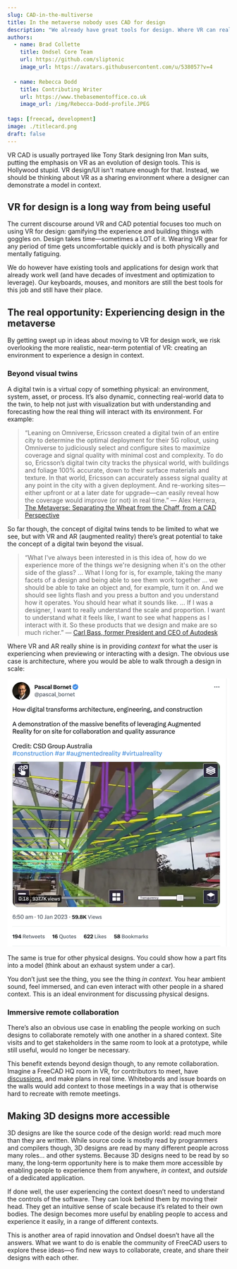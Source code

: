 ```yaml
---
slug: CAD-in-the-multiverse
title: In the metaverse nobody uses CAD for design
description: "We already have great tools for design. Where VR can really shine is in creating environments to experience those designs in context."
authors:
  - name: Brad Collette
    title: Ondsel Core Team
    url: https://github.com/sliptonic
    image_url: https://avatars.githubusercontent.com/u/538057?v=4

  - name: Rebecca Dodd
    title: Contributing Writer
    url: https://www.thebasementoffice.co.uk
    image_url: /img/Rebecca-Dodd-profile.JPEG

tags: [freecad, development]
image: ./titlecard.png
draft: false
---
```


VR CAD is usually portrayed like Tony Stark designing Iron Man suits, putting the emphasis on VR as an evolution of design tools. This is Hollywood stupid. VR design/UI isn't mature enough for that. Instead, we should be thinking about VR as a sharing environment where a designer can demonstrate a model in context. 

<!-- truncate -->

## VR for design is a long way from being useful

The current discourse around VR and CAD potential focuses too much on using VR for design: gamifying the experience and building things with goggles on. Design takes time—sometimes a LOT of it. Wearing VR gear for any period of time gets uncomfortable quickly and is both physically and mentally fatiguing. 

We do however have existing tools and applications for design work that already work well (and have decades of investment and optimization to leverage). Our keyboards, mouses, and monitors are still the best tools for this job and still have their place. 

## The real opportunity: Experiencing design in the metaverse

By getting swept up in ideas about moving to VR for design work, we risk overlooking the more realistic, near-term potential of VR: creating an environment to experience a design in context.

### Beyond visual twins

A digital twin is a virtual copy of something physical: an environment, system, asset, or process. It’s also dynamic, connecting real-world data to the twin, to help not just with visualization but with understanding and forecasting how the real thing will interact with its environment. For example:

>“Leaning on Omniverse, Ericsson created a digital twin of an entire city to determine the optimal deployment for their 5G rollout, using Omniverse to judiciously select and configure sites to maximize coverage and signal quality with minimal cost and complexity. To do so, Ericsson’s digital twin city tracks the physical world, with buildings and foliage 100% accurate, down to their surface materials and texture. In that world, Ericsson can accurately assess signal quality at any point in the city with a given deployment. And re-working sites— either upfront or at a later date for upgrade—can easily reveal how the coverage would improve (or not) in real time.” — Alex Herrera, [The Metaverse: Separating the Wheat from the Chaff, from a CAD Perspective](https://www.cadalyst.com/collaboration/digital-twin/metaverse-separating-wheat-chaff-cad-perspective-78906)

So far though, the concept of digital twins tends to be limited to what we see, but with VR and AR (augmented reality) there’s great potential to take the concept of a digital twin beyond the visual. 

>“What I've always been interested in is this idea of, how do we experience more of the things we're designing when it's on the other side of the glass? … What I long for is, for example, taking the many facets of a design and being able to see them work together … we should be able to take an object and, for example, turn it on. And we should see lights flash and you press a button and you understand how it operates. You should hear what it sounds like. … If I was a designer, I want to really understand the scale and proportion. I want to understand what it feels like, I want to see what happens as I interact with it. So these products that we design and make are so much richer.” — [Carl Bass, former President and CEO of Autodesk](https://cesium.com/open-metaverse-podcast/cad-and-the-metaverse/)

Where VR and AR really shine is in providing _context_ for what the user is experiencing when previewing or interacting with a design. The obvious use case is architecture, where you would be able to walk through a design in scale:

![Tweet: Pascal Bornet](image1.webp)

The same is true for other physical designs. You could show how a part fits into a model (think about an exhaust system under a car). 

You don’t just see the thing, you see the thing _in context_. You hear ambient sound, feel immersed, and can even interact with other people in a shared context. This is an ideal environment for discussing physical designs. 

### Immersive remote collaboration

There’s also an obvious use case in enabling the people working on such designs to collaborate remotely with one another in a shared context. Site visits and to get stakeholders in the same room to look at a prototype, while still useful, would no longer be necessary. 

This benefit extends beyond design though, to any remote collaboration. Imagine a FreeCAD HQ room in VR, for contributors to meet, have [discussions](https://forum.freecad.org/), and make plans in real time. Whiteboards and issue boards on the walls would add context to those meetings in a way that is otherwise hard to recreate with remote meetings. 

## Making 3D designs more accessible

3D designs are like the source code of the design world: read much more than they are written. While source code is mostly read by programmers and compilers though, 3D designs are read by many different people across many roles… and other systems. Because 3D designs need to be read by so many, the long-term opportunity here is to make them more accessible by enabling people to experience them from anywhere, _in_ context, and _outside_ of a dedicated application. 

If done well, the user experiencing the context doesn’t need to understand the controls of the software. They can look behind them by moving their head. They get an intuitive sense of scale because it’s related to their own bodies. The design becomes more useful by enabling people to access and experience it easily, in a range of different contexts. 

This is another area of rapid innovation and Ondsel doesn’t have all the answers. What we want to do is enable the community of FreeCAD users to explore these ideas—o find new ways to collaborate, create, and share their designs with each other.
